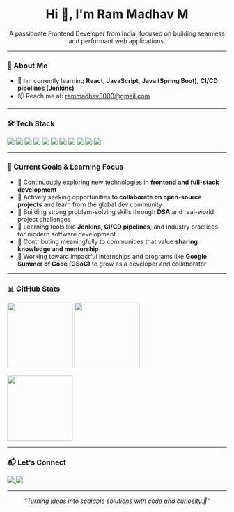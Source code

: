 <h1 align="center">Hi 👋, I'm Ram Madhav M</h1>

<p align="center">
A passionate Frontend Developer from India, focused on building seamless and performant web applications.
</p>

---

### 🚀 About Me

- 🌱 I’m currently learning **React**, **JavaScript**, **Java (Spring Boot)**, **CI/CD pipelines (Jenkins)**
- 📫 Reach me at: [rammadhav3000@gmail.com](mailto:rammadhav3000@gmail.com)

---

### 🛠️ Tech Stack

<p align="left">
  <img src="https://img.shields.io/badge/JavaScript-F7DF1E?style=for-the-badge&logo=javascript&logoColor=black" />
  <img src="https://img.shields.io/badge/React-20232A?style=for-the-badge&logo=react&logoColor=61DAFB" />
  <img src="https://img.shields.io/badge/Java-ED8B00?style=for-the-badge&logo=java&logoColor=white" />
  <img src="https://img.shields.io/badge/Spring_Boot-6DB33F?style=for-the-badge&logo=spring-boot&logoColor=white" />
  <img src="https://img.shields.io/badge/Jenkins-D24939?style=for-the-badge&logo=jenkins&logoColor=white" />
  <img src="https://img.shields.io/badge/Node.js-339933?style=for-the-badge&logo=nodedotjs&logoColor=white" />
  <img src="https://img.shields.io/badge/Express.js-000000?style=for-the-badge&logo=express&logoColor=white" />
  <img src="https://img.shields.io/badge/MongoDB-4EA94B?style=for-the-badge&logo=mongodb&logoColor=white" />
  <img src="https://img.shields.io/badge/MySQL-00758F?style=for-the-badge&logo=mysql&logoColor=white" />
  <img src="https://img.shields.io/badge/Git-F05032?style=for-the-badge&logo=git&logoColor=white" />
  <img src="https://img.shields.io/badge/TensorFlow-FF6F00?style=for-the-badge&logo=tensorflow&logoColor=white" />
</p>

---

### 🔭 Current Goals & Learning Focus

- 🌱 Continuously exploring new technologies in **frontend and full-stack development**
- 🤝 Actively seeking opportunities to **collaborate on open-source projects** and learn from the global dev community
- 🧠 Building strong problem-solving skills through **DSA** and real-world project challenges
- 🔧 Learning tools like **Jenkins, CI/CD pipelines**, and industry practices for modern software development
- 💬 Contributing meaningfully to communities that value **sharing knowledge and mentorship**
- 🚀 Working toward impactful internships and programs like **Google Summer of Code (GSoC)** to grow as a developer and collaborator

---

### 📊 GitHub Stats

<p align="left">
  <img src="https://github-readme-stats.vercel.app/api?username=Ram-madhav05&show_icons=true&theme=github_dark&count_private=true" height="150"/>
  <img src="https://github-readme-streak-stats.herokuapp.com/?user=Ram-madhav05&theme=github_dark" height="150"/>
</p>

<p align="left">
  <img src="https://github-readme-stats.vercel.app/api/top-langs/?username=Ram-madhav05&layout=compact&theme=github_dark" height="150"/>
</p>

---

### 📬 Let's Connect

<p align="left">
  <a href="https://www.linkedin.com/in/your-profile" target="_blank">
    <img src="https://img.shields.io/badge/LinkedIn-Connect-blue?style=for-the-badge&logo=linkedin" />
  </a>
  <a href="https://github.com/Ram-madhav05" target="_blank">
    <img src="https://img.shields.io/badge/GitHub-Follow-black?style=for-the-badge&logo=github" />
  </a>
</p>

---

<p align="center"><em>"Turning ideas into scalable solutions with code and curiosity.🚀"</em></p>
